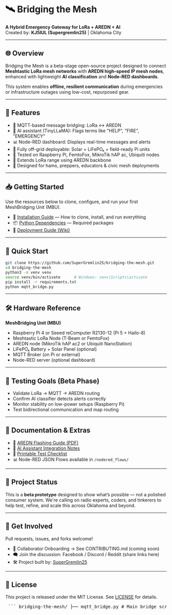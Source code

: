 
# 🛰️ Bridging the Mesh

**A Hybrid Emergency Gateway for LoRa + AREDN + AI**  
Created by: **KJ5IUL (Supergremlin25)** | Oklahoma City

---

## 🌐 Overview

Bridging the Mesh is a beta-stage open-source project designed to connect **Meshtastic LoRa mesh networks** with **AREDN high-speed IP mesh nodes**, enhanced with lightweight **AI classification** and **Node-RED dashboards**.

This system enables **offline, resilient communication** during emergencies or infrastructure outages using low-cost, repurposed gear.

---

## 🔧 Features

- 🔁 MQTT-based message bridging: LoRa <-> AREDN
- 🧠 AI assistant (TinyLLaMA): Flags terms like "HELP", "FIRE", "EMERGENCY"
- 📊 Node-RED dashboard: Displays real-time messages and alerts
- 🔋 Fully off-grid deployable: Solar + LiFePO₄ + field-ready Pi units
- 🧰 Tested on Raspberry Pi, FemtoFox, MikroTik hAP ac, Ubiquiti nodes
- 📡 Extends LoRa range using AREDN backbone
- 💬 Designed for hams, preppers, educators & civic mesh deployments

---

## 📥 Getting Started

Use the resources below to clone, configure, and run your first MeshBridging Unit (MBU).

- 📄 [Installation Guide](./INSTALL.md) — How to clone, install, and run everything  
- 📦 [Python Dependencies](./requirements.txt) — Required packages  
- 🧭 [Deployment Guide (Wiki)](https://github.com/SuperGremlin25/bridging-the-mesh/wiki/Deployment-Guide)

---

## 🚀 Quick Start

```bash
git clone https://github.com/SuperGremlin25/bridging-the-mesh.git
cd bridging-the-mesh
python3 -m venv venv
source venv/bin/activate      # Windows: venv\Scripts\activate
pip install -r requirements.txt
python mqtt_bridge.py
```

---

## 🛠 Hardware Reference

**MeshBridging Unit (MBU)**
- Raspberry Pi 4 or Seeed reComputer R2130-12 (Pi 5 + Hailo-8)
- Meshtastic LoRa Node (T-Beam or FemtoFox)
- AREDN node (MikroTik hAP ac2 or Ubiquiti NanoStation)
- LiFePO₄ Battery + Solar Panel (optional)
- MQTT Broker (on Pi or external)
- Node-RED server (optional dashboard)

---

## 🧪 Testing Goals (Beta Phase)

- Validate LoRa → MQTT → AREDN routing
- Confirm AI classifier detects alerts correctly
- Monitor stability on low-power setups (Raspberry Pi)
- Test bidirectional communication and map routing

---

## 📘 Documentation & Extras

- 🧾 [AREDN Flashing Guide (PDF)](./AREDN_Flashing_Field_Guide.pdf)
- 🧠 [AI Assistant Integration Notes](./ai_assistant_integration.md)
- 📄 [Printable Test Checklist](./Test_Checklist.md)
- 📊 Node-RED JSON Flows available in `/nodered_flows/`

---

## 🧠 Project Status

This is a **beta prototype** designed to show what’s possible — not a polished consumer system. We're calling on radio experts, coders, and tinkerers to help test, refine, and scale this across Oklahoma and beyond.

---

## 📣 Get Involved

Pull requests, issues, and forks welcome!

- 🤝 Collaborator Onboarding → See CONTRIBUTING.md (coming soon)
- 🗨️ Join the discussion: Facebook / Discord / Reddit (share links here)
- 🛠️ Project built by: [SuperGremlin25](https://github.com/SuperGremlin25)

---

## 🔖 License

This project is released under the MIT License. See [LICENSE](./LICENSE) for details.

<pre> ``` bridging-the-mesh/ ├── mqtt_bridge.py # Main bridge script ├── mqtt_bridge.conf # Configuration file for MQTT, AI, and LoRa ├── requirements.txt # Python package dependencies ├── INSTALL.md # Installation instructions ├── README.md # Project overview and usage ├── ai_assistant_integration.md # Guide for integrating the AI assistant ├── Bridging_The_Mesh_Deployment_Guide.md ├── Bridging_The_Mesh_Test_Checklist.md ├── Project_Overview_OnePager.md ├── NodeRED_Flow_Setup.md ├── MQTT_Setup.md ├── CHANGELOG.md ├── CONTRIBUTING.md ├── ISSUES_STARTER_PACK.md ├── mesh-alert-dashboard-flow.json # Node-RED dashboard flow export ├── wiki/ # GitHub Wiki pages │ └── (multiple .md files) ```
